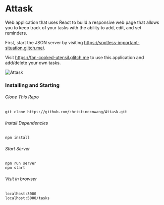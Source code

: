 # Attask

Web application that uses React to build a responsive web page that allows you to keep track of your tasks with the ability to add, edit, and set reminders.

First, start the JSON server by visiting https://spotless-important-situation.glitch.me/.

Visit https://fan-cooked-utensil.glitch.me to use this application and add/delete your own tasks.

![Attask](https://user-images.githubusercontent.com/96750529/212845255-18689bad-6ada-4259-a991-fff00135e1c5.png)

### Installing and Starting

###### Clone This Repo

```
git clone https://github.com/christinecnwang/Attask.git
```

###### Install Dependencies

```
npm install
```

###### Start Server

```
npm run server
npm start
```

###### Visit in browser

```
localhost:3000
localhost:5000/tasks
```
